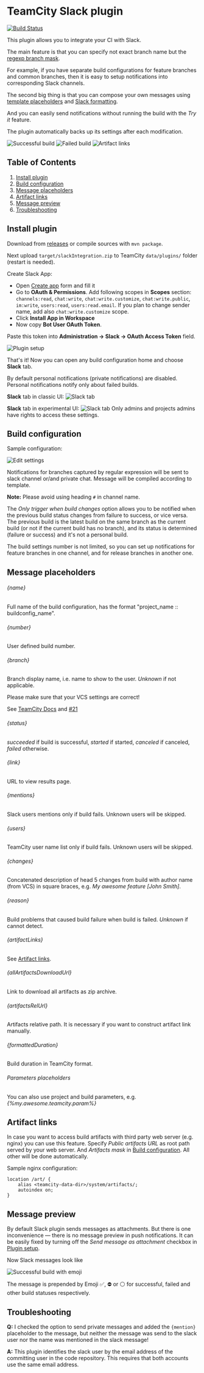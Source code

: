 # TeamCity Slack plugin

[![Build Status](https://travis-ci.org/alexkvak/teamcity-slack.svg?branch=master)](https://travis-ci.org/alexkvak/teamcity-slack)

This plugin allows you to integrate your CI with Slack.

The main feature is that you can specify not exact branch name but the [regexp branch mask](#build-configuration).

For example, if you have separate build configurations for feature branches and common branches, then it is easy to
setup notifications into corresponding Slack channels.

The second big thing is that you can compose your own messages using [template placeholders](#message-placeholders) and [Slack formatting](https://api.slack.com/docs/message-formatting).

And you can easily send notifications without running the build with the *Try it* feature.

The plugin automatically backs up its settings after each modification.

![Successful build](_doc/build-success.png)
![Failed build](_doc/build-fail.png)
![Artifact links](_doc/artifact-links.png)

## Table of Contents
1. [Install plugin](#install-plugin)
2. [Build configuration](#build-configuration)
3. [Message placeholders](#message-placeholders)
4. [Artifact links](#artifact-links)
5. [Message preview](#message-preview)
6. [Troubleshooting](#troubleshooting)

## Install plugin <a name="install-plugin"></a>
Download from [releases](https://github.com/alexkvak/teamcity-slack/releases) or compile 
sources with `mvn package`. 

Next upload `target/slackIntegration.zip` to TeamCity `data/plugins/` folder (restart is needed).

Create Slack App:
* Open [Create app](https://api.slack.com/apps) form and fill it
* Go to **OAuth & Permissions**. Add following scopes in **Scopes** section: `channels:read`, `chat:write`, `chat:write.customize`, `chat:write.public`, `im:write`, `users:read`, `users:read.email`. If you plan to change sender name, add also `chat:write.customize` scope.
* Click **Install App in Workspace**
* Now copy **Bot User OAuth Token**.

Paste this token into **Administration -> Slack -> OAuth Access Token** field.

![Plugin setup](_doc/plugin-setup.png "Plugin setup")

That's it! Now you can open any build configuration home and choose **Slack** tab.

By default personal notifications (private notifications) are disabled. 
Personal notifications notify only about failed builds.

**Slack** tab in classic UI:
![Slack tab](_doc/slack-tab.png "Slack tab")

**Slack** tab in experimental UI:
![Slack tab](_doc/slack-tab-experimental-UI.png "Slack tab")
Only admins and projects admins have rights to access these settings. 

## Build configuration <a name="build-configuration"></a>

Sample configuration:

![Edit settings](_doc/edit-settings.png "Edit settings")

Notifications for branches captured by regular expression will be sent to slack channel or/and private chat.
Message will be compiled according to template.

**Note:** Please avoid using heading `#` in channel name.

The *Only trigger when build changes* option allows you to be notified when the previous build status changes from failure to success, or vice versa.
The previous build is the latest build on the same branch as the current build (or not if the current build has no branch), and
its status is determined (failure or success) and it's not a personal build.

The build settings number is not limited, so you can set up notifications for feature branches 
in one channel, and for release branches in another one.

## Message placeholders <a name="message-placeholders"></a>

###### {name} 
Full name of the build configuration, has the format "project_name :: buildconfig_name".

###### {number}
User defined build number.

###### {branch}
Branch display name, i.e. name to show to the user. *Unknown* if not applicable.

Please make sure that your VCS settings are correct!

See [TeamCity Docs](https://confluence.jetbrains.com/x/iwt2B#WorkingwithFeatureBranches-Logicalbranchname) and [#21](https://github.com/alexkvak/teamcity-slack/issues/21)

###### {status}
*succeeded* if build is successful, *started* if started, *canceled* if canceled, *failed* otherwise.

###### {link}
URL to view results page.

###### {mentions}
Slack users mentions only if build fails. Unknown users will be skipped.

###### {users}
TeamCity user name list only if build fails. Unknown users will be skipped.

###### {changes}
Concatenated description of head 5 changes from build with author name (from VCS) 
in square braces, e.g. *My awesome feature [John Smith]*.

###### {reason}
Build problems that caused build failure when build is failed. *Unknown* if cannot detect.

###### {artifactLinks}
See [Artifact links](#artifact-links).

###### {allArtifactsDownloadUrl}
Link to download all artifacts as zip archive.

###### {artifactsRelUrl}
Artifacts relative path. It is necessary if you want to construct artifact link manually.

###### {formattedDuration}
Build duration in TeamCity format. 

###### Parameters placeholders
You can also use project and build parameters, e.g. *{%my.awesome.teamcity.param%}*


## Artifact links <a name="artifact-links"></a>
In case you want to access build artifacts with third party web server (e.g. nginx) you can use this feature.
Specify *Public artifacts URL* as root path served by your web server. 
And *Artifacts mask* in [Build configuration](#build-configuration).
All other will be done automatically.

Sample nginx configuration:
```
location /art/ {
    alias <teamcity-data-dir>/system/artifacts/;
    autoindex on;
}
```

## Message preview <a name="message-preview"></a>
By default Slack plugin sends messages as attachments. 
But there is one inconvenience — there is no message preview in push notifications. 
It can be easily fixed by turning off the *Send message as attachment* checkbox in [Plugin setup](#install-plugin).

Now Slack messages look like

![Successful build with emoji](_doc/build-success-emoji.png)

The message is prepended by Emoji ✅, ⛔ or ⚪ for successful, failed and other build statuses respectively.


## Troubleshooting <a name="troubleshooting"></a>

**Q:** I checked the option to send private messages and added the `{mention}` placeholder to the message, but neither the message was send to the slack user nor the name was mentioned in the slack message!

**A:** This plugin identifies the slack user by the email address of the committing user in the code repository. This requires that both accounts use the same email address. 
